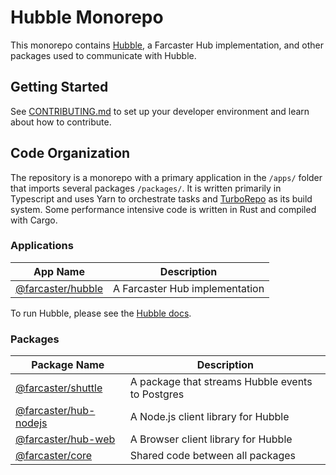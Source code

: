 # Hubble Monorepo

This monorepo contains [Hubble](https://docs.farcaster.xyz/hubble/hubble), a Farcaster Hub implementation, and other packages used to communicate with Hubble.

## Getting Started

See [CONTRIBUTING.md](./CONTRIBUTING.md) to set up your developer environment and learn about how to contribute. 

## Code Organization

The repository is a monorepo with a primary application in the `/apps/` folder that imports several packages `/packages/`. It is written primarily in Typescript and uses Yarn to orchestrate tasks and [TurboRepo](https://turbo.build/) as its build system. Some performance intensive code is written in Rust and compiled with Cargo.

### Applications

| App Name                                      | Description                                                                    |
| --------------------------------------------- | ------------------------------------------------------------------------------ |
| [@farcaster/hubble](./apps/hubble)             | A Farcaster Hub implementation |

To run Hubble, please see the [Hubble docs](https://docs.farcaster.xyz/hubble/hubble).

### Packages

| Package Name                                  | Description                                                                    |
| --------------------------------------------- | ------------------------------------------------------------------------------ |
| [@farcaster/shuttle](./packages/shuttle)       | A package that streams Hubble events to Postgres |
| [@farcaster/hub-nodejs](./packages/hub-nodejs) | A Node.js client library for Hubble |
| [@farcaster/hub-web](./packages/hub-web)       | A Browser client library for Hubble |
| [@farcaster/core](./packages/core)             | Shared code between all packages |

